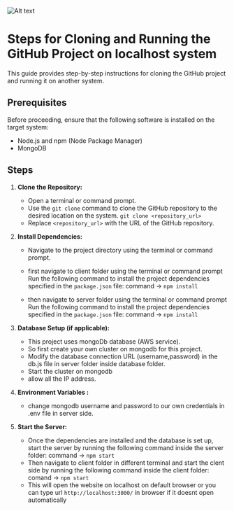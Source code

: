 ![Alt text](https://github.com/anupkumar1814/Medical_Records/assets/115176086/4605781c-4851-4685-869b-821b883c12cb)


# Steps for Cloning and Running the GitHub Project on localhost system

This guide provides step-by-step instructions for cloning the GitHub project and running it on another system.

## Prerequisites

Before proceeding, ensure that the following software is installed on the target system:

- Node.js and npm (Node Package Manager)
- MongoDB 

## Steps

1. **Clone the Repository:**
   - Open a terminal or command prompt.
   - Use the `git clone` command to clone the GitHub repository to the desired location on the system.
    `git clone <repository_url>`
   - Replace `<repository_url>` with the URL of the GitHub repository.

2. **Install Dependencies:**
   - Navigate to the project directory using the terminal or command prompt.
   
   - first navigate to client folder using the terminal or command prompt
        Run the following command to install the project dependencies specified in the `package.json` file:
         command   ->   `npm install`

   - then navigate to server folder using the terminal or command prompt
        Run the following command to install the project dependencies specified in the `package.json` file:
         command   ->   `npm install`


3. **Database Setup (if applicable):**
   - This project uses mongoDb database (AWS service).
   - So first create your own cluster on mongodb for this project.
   - Modify the database connection URL (username,password) in the db.js file in server folder inside    database folder.
   - Start the cluster on mongodb
   - allow all the IP address.

4. **Environment Variables :**
   - change mongodb username and password to our own credentials in .env file in server side.

5. **Start the Server:**
   - Once the dependencies are installed and the database is set up, start the server by running the following command inside the server folder:
    command -> `npm start`
   - Then navigate to client folder in different terminal and start the clent side by running the following command inside the client folder:
    comand  -> `npm start`
   - This will open the website on localhost on default browser or you can type url `http://localhost:3000/` in browser if it doesnt open automatically
   
